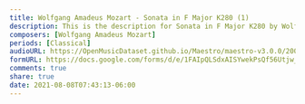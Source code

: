 ```yaml
---
title: Wolfgang Amadeus Mozart - Sonata in F Major K280 (1)
description: This is the description for Sonata in F Major K280 by Wolfgang Amadeus Mozart
composers: [Wolfgang Amadeus Mozart]
periods: [Classical]
audioURL: https://OpenMusicDataset.github.io/Maestro/maestro-v3.0.0/2004/MIDI-Unprocessed_XP_14_R1_2004_04_ORIG_MID--AUDIO_14_R1_2004_04_Track04_wav.midi
formURL: https://docs.google.com/forms/d/e/1FAIpQLSdxAISYwekPsQf56Utjw_ZZuGTPMasQRMA6qn27j7-c2SEazg/viewform
comments: true
share: true
date: 2021-08-08T07:43:13-06:00
---
```

